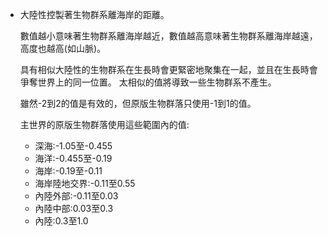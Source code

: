 * 大陸性控製著生物群系離海岸的距離。

  數值越小意味著生物群系離海岸越近，數值越高意味著生物群系離海岸越遠，高度也越高(如山脈)。

  具有相似大陸性的生物群系在生長時會更緊密地聚集在一起，並且在生長時會爭奪世界上的同一位置。
  太相似的值將導致一些生物群系不產生。

  雖然-2到2的值是有效的，但原版生物群落只使用-1到1的值。

  主世界的原版生物群落使用這些範圍內的值:

  * 深海:-1.05至-0.455
  * 海洋:-0.455至-0.19
  * 海岸:-0.19至-0.11
  * 海岸陸地交界:-0.11至0.55
  * 內陸外部:-0.11至0.03
  * 內陸中部:0.03至0.3
  * 內陸:0.3至1.0
